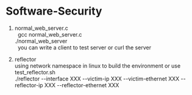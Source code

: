 # Software-Security
1. normal_web_server.c</br>
   gcc normal_web_server.c</br> 
   ./normal_web_server <port></br>
   you can write a client to test server or curl the server
  
2. reflector</br>
   using network namespace in linux to build the environment or use test_reflector.sh</br>
   ./reflector --interface XXX --victim-ip XXX  --victim-ethernet XXX --reflector-ip XXX --reflector-ethernet XXX
   
